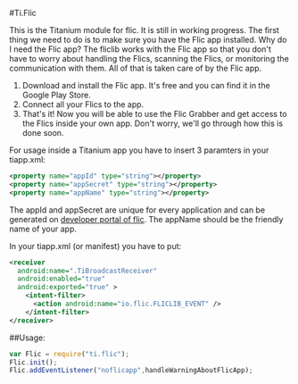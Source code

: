 #Ti.Flic

This is the Titanium module for flic. It is still in working progress.
The first thing we need to do is to make sure you have the Flic app installed. 
 Why do I need the Flic app? The fliclib works with the Flic app so that you don't have to worry about handling the Flics, scanning the Flics, or monitoring the communication with them. All of that is taken care of by the Flic app.

1.    Download and install the Flic app. It's free and you can find it in the Google Play Store.
2.    Connect all your Flics to the app.
3.    That's it! Now you will be able to use the Flic Grabber and get access to the Flics inside your own app. Don't worry, we'll go through how this is done soon.

For usage inside a Titanium app you have to insert 3 paramters in your tiapp.xml:
```xml
<property name="appId" type="string"></property>
<property name="appSecret" type="string"></property>
<property name="appName" type="string"></property>
```
The appId and appSecret are unique for every application and can be generated on [developer portal of flic](https://partners.flic.io/partners/developers/credentials).
The appName should be the friendly name of your app. 

In your tiapp.xml (or manifest) you have to put:

```xml
<receiver
  android:name=".TiBroadcastReceiver"
  android:enabled="true"
  android:exported="true" >
    <intent-filter>
      <action android:name="io.flic.FLICLIB_EVENT" />
    </intent-filter>
</receiver>
```

##Usage:

```javascript
var Flic = require("ti.flic");
Flic.init();
Flic.addEventListener("noflicapp",handleWarningAboutFlicApp);


```